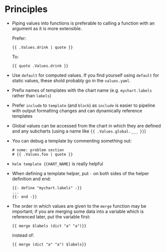 # Principles

- Piping values into functions is preferable to calling a function with an argument as it is more extensible.

    Prefer:

    ```
    {{ .Values.drink | quote }}
    ```

    To:

    ```
    {{ quote .Values.drink }}
    ```

- Use `default` for computed values. If you find yourself using `default` for static values, these shold probably go in the `values.yaml`.
- Prefix names of templates with the chart name (e.g. `mychart.labels` rather than `labels`)
- Prefer `include` to `template` (and `block`) as `include` is easier to pipeline with output formatting changes and can dynamically reference templates
- Global values can be accessed from the chart in which they are defined and any subcharts (using a name like `{{ .Values.global.___ }}`)
- You can debug a template by commenting something out:

    ```
    # some: problem section
    # {{ .Values.foo | quote }}
    ```
- `helm template {CHART_NAME}` is really helpful
- When defining a template helper, put `-` on both sides of the helper definition and end:

    ```
    {{- define "mychart.labels" -}}
    ...
    {{- end -}}
    ```
- The order in which values are given to the `merge` function may be important; if you are merging some data into a variable which is referenced later, put the variable first:

    ```
    {{ merge $labels (dict "a" "a")}}
    ```

    instead of:

    ```
    {{ merge (dict "a" "a") $labels}}
    ```
